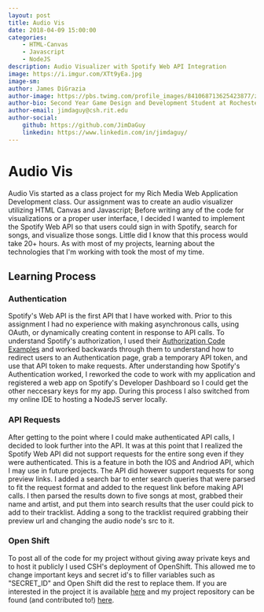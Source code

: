 ```yaml
---
layout: post
title: Audio Vis
date: 2018-04-09 15:00:00
categories:
	- HTML-Canvas
	- Javascript
	- NodeJS
description: Audio Visualizer with Spotify Web API Integration
image: https://i.imgur.com/XTt9yEa.jpg
image-sm: 
author: James DiGrazia
author-image: https://pbs.twimg.com/profile_images/841068713625423877/z5pHyj_S_400x400.jpg
author-bio: Second Year Game Design and Development Student at Rochester Institute of Technology
author-email: jimdaguy@csh.rit.edu
author-social:
	github: https://github.com/JimDaGuy
	linkedin: https://www.linkedin.com/in/jimdaguy/
---
```


# Audio Vis
Audio Vis started as a class project for my Rich Media Web Application Development class. 
Our assignment was to create an audio visualizer utilizing HTML Canvas and Javascript;
Before writing any of the code for visualizations or a proper user interface, I 
decided I wanted to implement the Spotify Web API so that users could sign in
with Spotify, search for songs, and visualize those songs. Little did I know that
this process would take 20+ hours. As with most of my projects, learning about the 
technologies that I'm working with took the most of my time.
## Learning Process
### Authentication
Spotify's Web API is the first API that I have worked with. Prior to this assignment 
I had no experience with making asynchronous calls, using OAuth, or dynamically
creating content in response to API calls. To understand Spotify's authorization,
I used their [Authorization Code Examples](https://github.com/spotify/web-api-auth-examples "Web API Auth Examples")
and worked backwards through them to understand how to redirect users to an Authentication page,
grab a temporary API token, and use that API token to make requests. After understanding
how Spotify's Authentication worked, I reworked the code to work with my application
and registered a web app on Spotify's Developer Dashboard so I could get the other
neccesary keys for my app. During this process I also switched from my online IDE
to hosting a NodeJS server locally. 

### API Requests
After getting to the point where I could make authenticated API calls, I decided
to look further into the API. It was at this point that I realized the Spotify
Web API did not support requests for the entire song even if they were authenticated.
This is a feature in both the IOS and Andriod API, which I may use in future projects.
The API did however support requests for song preview links. I added a search bar
to enter search queries that were parsed to fit the request format and added to 
the request link before making API calls. I then parsed the results down to five
songs at most, grabbed their name and artist, and put them into search results 
that the user could pick to add to their tracklist. Adding a song to the tracklist
required grabbing their preview url and changing the audio node's src to it.

### Open Shift
To post all of the code for my project without giving away private keys and to 
host it publicly I used CSH's deployment of OpenShift. This allowed me to change 
important keys and secret id's to filler variables such as "SECRET_ID" and Open
Shift did the rest to replace them. If you are interested in the project it is
available [here](audiovis.csh.rit.edu) and my project repository can be found
(and contributed to!) [here](https://github.com/JimDaGuy/audio-vis).

